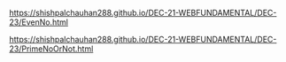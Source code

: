 https://shishpalchauhan288.github.io/DEC-21-WEBFUNDAMENTAL/DEC-23/EvenNo.html



 https://shishpalchauhan288.github.io/DEC-21-WEBFUNDAMENTAL/DEC-23/PrimeNoOrNot.html
